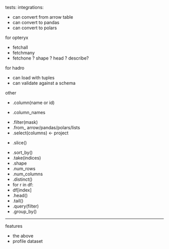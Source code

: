 tests:
integrations:
- can convert from arrow table
- can convert to pandas
- can convert to polars

for opteryx
- fetchall
- fetchmany
- fetchone
? shape
? head
? describe?

for hadro
- can load with tuples
- can validate against a schema

other
- .column(name or id)
* .column_names
- .filter(mask)
- .from_ arrow/pandas/polars/lists
- .select(columns) <- project
* .slice()
- .sort_by()
- .take(indices)
- .shape
- .num_rows
- .num_columns
- .distinct()
- for r in df:
- df[index]
- .head()
- .tail()
- .query(filter)
- .group_by()
-------------

features
- the above
- profile dataset